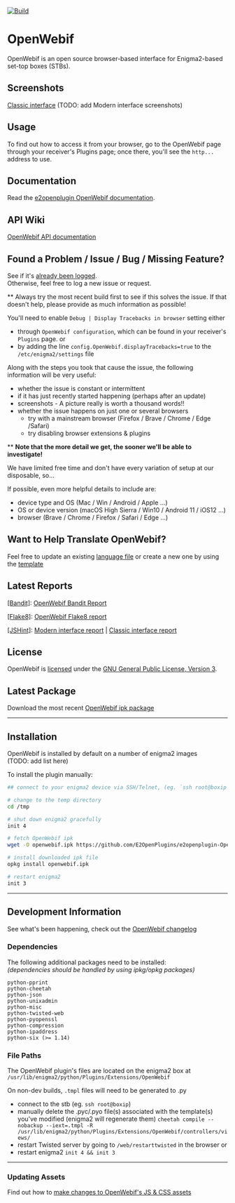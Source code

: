
[![Build](https://github.com/E2OpenPlugins/e2openplugin-OpenWebif/actions/workflows/build.yml/badge.svg)](https://github.com/E2OpenPlugins/e2openplugin-OpenWebif/actions/workflows/build.yml)

# OpenWebif
OpenWebif is an open source browser-based interface for Enigma2-based set-top boxes (STBs).

## Screenshots
[Classic interface](screenshots/SCREENSHOTS.md)
(TODO: add Modern interface screenshots)

## Usage
To find out how to access it from your browser, go to the OpenWebif page through your receiver's Plugins page; once there, you'll see the `http...` address to use.

## Documentation
Read the [e2openplugin OpenWebif documentation](https://e2openplugins.github.io/e2openplugin-OpenWebif/).

## API Wiki
[OpenWebif API documentation](https://github.com/E2OpenPlugins/e2openplugin-OpenWebif/wiki/OpenWebif-API-documentation)

## Found a Problem / Issue / Bug / Missing Feature?
See if it's [already been logged](https://github.com/E2OpenPlugins/e2openplugin-OpenWebif/issues).  
Otherwise, feel free to log a new issue or request.

** Always try the most recent build first to see if this solves the issue. 
If that doesn't help, please provide as much information as possible!

You'll need to enable `Debug | Display Tracebacks in browser` setting either
- through `OpenWebif configuration`, which can be found in your receiver's `Plugins` page.
or 
- by adding the line `config.OpenWebif.displayTracebacks=true` to the `/etc/enigma2/settings` file

Along with the steps you took that cause the issue, the following information will be very useful:
- whether the issue is constant or intermittent
- if it has just recently started happening (perhaps after an update)
- screenshots - A picture really is worth a thousand words!!
- whether the issue happens on just one or several browsers
  - try with a mainstream browser (Firefox / Brave / Chrome / Edge /Safari)
  - try disabling browser extensions & plugins

** **Note that the more detail we get, the sooner we'll be able to investigate!**

We have limited free time and don't have every variation of setup at our disposable, so...

If possible, even more helpful details to include are:
- device type and OS (Mac / Win / Android / Apple ...)
- OS or device version (macOS High Sierra / Win10 / Android 11 / iOS12 ...)
- browser (Brave / Chrome / Firefox / Safari / Edge ...)

## Want to Help Translate OpenWebif?
Feel free to update an existing [language file](locale/) or create a new one by using
the [template](locale/OpenWebif.pot)

## Latest Reports

[[Bandit]](https://wiki.openstack.org/wiki/Security/Projects/Bandit):
[OpenWebif Bandit Report](https://e2openplugins.github.io/e2openplugin-OpenWebif/bandit.html) 

[[Flake8]](http://flake8.pycqa.org/):
[OpenWebif Flake8 report](https://e2openplugins.github.io/e2openplugin-OpenWebif/flake8_report.txt)

[[JSHint]](http://jshint.com/):
[Modern interface report](https://e2openplugins.github.io/e2openplugin-OpenWebif/jshint2_report.txt)
|
[Classic interface report](https://e2openplugins.github.io/e2openplugin-OpenWebif/jshint1_report.txt)

## License
OpenWebif is [licensed](LICENSE.txt) under the [GNU General Public License, Version 3](https://www.gnu.org/licenses/gpl-3.0.en.html).

## Latest Package

Download the most recent [OpenWebif ipk package](https://github.com/E2OpenPlugins/e2openplugin-OpenWebif/tree/gh-pages)

---

## Installation

OpenWebif is installed by default on a number of enigma2 images  
(TODO: add list here)  

To install the plugin manually:
```bash
## connect to your enigma2 device via SSH/Telnet, (eg. `ssh root@boxip`), then

# change to the temp directory
cd /tmp

# shut down enigma2 gracefully
init 4

# fetch OpenWebif ipk
wget -O openwebif.ipk https://github.com/E2OpenPlugins/e2openplugin-OpenWebif/raw/gh-pages/enigma2-plugin-extensions-openwebif_latest_all.ipk

# install downloaded ipk file
opkg install openwebif.ipk

# restart enigma2
init 3
```

---

## Development Information

See what's been happening, check out the [OpenWebif changelog](CHANGES.md)

### Dependencies
The following additional packages need to be installed:  
_(dependencies should be handled by using ipkg/opkg packages)_

    python-pprint
    python-cheetah
    python-json
    python-unixadmin
    python-misc
    python-twisted-web
    python-pyopenssl
    python-compression
    python-ipaddress
    python-six (>= 1.14)


### File Paths ###
The OpenWebif plugin's files are located on the enigma2 box at `/usr/lib/enigma2/python/Plugins/Extensions/OpenWebif`

On non-dev builds, `.tmpl` files will need to be generated to .py 
- connect to the stb (eg. `ssh root@boxip`)
- manually delete the .pyc/.pyo file(s) associated with the 
  template(s) you've modified (enigma2 will regenerate them)
`cheetah compile --nobackup --iext=.tmpl -R /usr/lib/enigma2/python/Plugins/Extensions/OpenWebif/controllers/views/`
- restart Twisted server by going to `/web/restarttwisted` in the browser
or
- restart enigma2 `init 4 && init 3`

---

### Updating Assets
Find out how to [make changes to OpenWebif's JS & CSS assets](sourcefiles/README.md)
